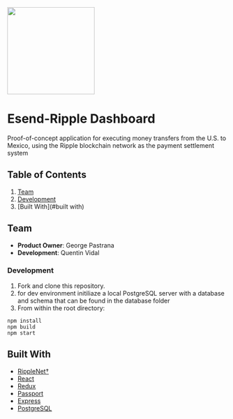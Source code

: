 <img src="https://static.wixstatic.com/media/a4bb67_f4c0f750e8674d3c88f618d3ac5333f0~mv2.png/v1/crop/x_0,y_0,w_334,h_190/fill/w_298,h_160,al_c,q_85,usm_0.66_1.00_0.01/ESend%20Logo%20-%20Blue%20-small%20w%20bleed.webp" width="200">

# Esend-Ripple Dashboard

Proof-of-concept application for executing money transfers from the U.S. to Mexico, using the Ripple blockchain network as the payment settlement system

## Table of Contents


1. [Team](#team)
2. [Development](#development)
4. [Built With](#built with)

## Team

- __Product Owner__: George Pastrana
- __Development__: Quentin Vidal


### Development

1. Fork and clone this repository.
2. for dev environment initiliaze a local PostgreSQL server with a database and schema that can be found
   in the database folder
3. From within the root directory:
```
npm install
npm build
npm start
```


## Built With

* [RippleNet†](https://ripple.com/ripplenet/)
* [React](https://reactjs.org)
* [Redux](https://react-redux.js.org)
* [Passport](http://www.passportjs.org)
* [Express](https://expressjs.com)
* [PostgreSQL](https://www.postgresql.org)


